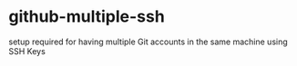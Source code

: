 # github-multiple-ssh
setup required for having multiple Git accounts in the same machine using SSH Keys
